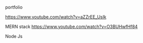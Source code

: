 
portfolio

https://www.youtube.com/watch?v=aZZrEE_UsIk

MERN stack
https://www.youtube.com/watch?v=O3BUHwfHf84

Node Js

